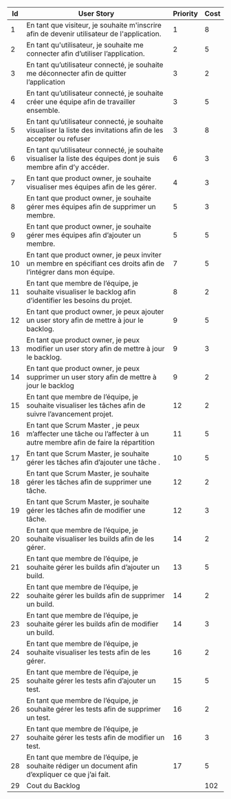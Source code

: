 Id |							User Story																						| Priority	 |  Cost
---|----------------------------------------------------------------------------------------------------------------------------|------------|------------
1  | En tant que visiteur, je souhaite m'inscrire afin de devenir utilisateur de l'application.									|	1		 |	 8
2  | En tant qu'utilisateur, je souhaite me connecter afin d’utiliser l’application.											|	2		 |	 5
3  | En tant qu’utilisateur connecté, je souhaite me déconnecter afin de quitter l’application									|	3		 |	 2
4  | En tant qu’utilisateur connecté, je souhaite créer une équipe afin de travailler ensemble.									|	3		 |	 5
5  | En tant qu’utilisateur connecté, je souhaite visualiser la liste des invitations afin de les accepter ou refuser			|	3		 |	 8
6  | En tant qu’utilisateur connecté, je souhaite visualiser la liste des équipes dont je suis membre afin d’y accéder.			|	6		 |	 3
7  | En tant que product owner, je souhaite visualiser mes équipes afin de les gérer.											|	4		 |	 3
8  | En tant que product owner, je souhaite gérer mes équipes afin de supprimer un membre.										|	5		 |	 3
9  | En tant que product owner, je souhaite gérer mes équipes afin d’ajouter un membre.											|	5		 |	 5
10 | En tant que product owner, je peux inviter un membre en spécifiant ces droits afin de l’intégrer dans mon équipe.			|	7		 |	 5
11 | En tant que membre de l’équipe, je souhaite visualiser le backlog afin d’identifier les besoins du projet.					|	8		 |	 2
12 | En tant que product owner, je peux ajouter  un user story afin de mettre à jour le backlog.								|	9		 |	 5
13 | En tant que product owner, je peux modifier un user story afin de mettre à jour le backlog.								|	9		 |	 3
14 | En tant que product owner, je peux supprimer un user story afin de mettre à jour le backlog								|	9		 |	 2
15 | En tant que membre de l’équipe, je souhaite visualiser les tâches afin de suivre l’avancement projet.						|	12		 |	 2
16 | En tant que Scrum Master , je peux m’affecter une tâche ou l’affecter à un autre membre afin de faire la répartition		|	11		 |	 5
17 | En tant que Scrum Master, je souhaite gérer les tâches afin d’ajouter une tâche .											|	10		 |	 5
18 | En tant que Scrum Master, je souhaite gérer les tâches afin de supprimer une tâche.										|	12		 |	 2
19 | En tant que Scrum Master, je souhaite gérer les tâches afin de modifier une tâche.											|	12		 |	 3
20 | En tant que membre de l’équipe, je souhaite visualiser les builds afin de les gérer.										|	14		 |	 2
21 | En tant que membre de l’équipe, je souhaite gérer les builds afin d’ajouter un build.										|	13		 |	 5
22 | En tant que membre de l’équipe, je souhaite gérer les builds afin de supprimer un build.									|	14		 |	 2
23 | En tant que membre de l’équipe, je souhaite gérer les builds afin de modifier un build.									|	14		 |	 3
24 | En tant que membre de l’équipe, je souhaite visualiser les tests afin de les gérer.										|	16		 |	 2
25 | En tant que membre de l’équipe, je souhaite gérer les tests afin d’ajouter un test.										|	15		 |	 5
26 | En tant que membre de l’équipe, je souhaite gérer les tests afin de supprimer un test.										|   16		 |	 2
27 | En tant que membre de l’équipe, je souhaite gérer les tests afin de modifier un test.										|	16		 |	 3
28 | En tant que membre de l’équipe, je souhaite rédiger un document afin d’expliquer ce que j’ai fait. 						|	17		 |	 5					
29 | Cout du Backlog													                                                        |            |	102
